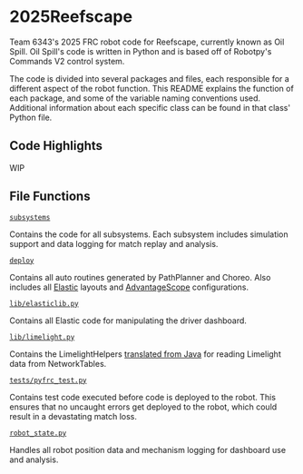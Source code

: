 # 2025Reefscape

Team 6343's 2025 FRC robot code for Reefscape, currently known as Oil Spill. Oil Spill's code is written in Python and is based off of Robotpy's Commands V2 control system.

The code is divided into several packages and files, each responsible for a different aspect of the robot function. This README explains the function of each package, and some of the variable naming conventions used. Additional information about each specific class can be found in that class' Python file.

## Code Highlights
WIP

## File Functions

[`subsystems`](subsystems)

Contains the code for all subsystems. Each subsystem includes simulation support and data logging for match replay and analysis.

[`deploy`](deploy)

Contains all auto routines generated by PathPlanner and Choreo. Also includes all [Elastic](https://github.com/Gold872/elastic-dashboard) layouts and [AdvantageScope](https://docs.advantagescope.org/) configurations.

[`lib/elasticlib.py`](lib/elasticlib.py)

Contains all Elastic code for manipulating the driver dashboard.

[`lib/limelight.py`](lib/limelight.py)

Contains the LimelightHelpers [translated from Java](https://github.com/LimelightVision/limelightlib-wpijava/blob/89accc690a9b5bc5cfb0914ebbb444d66dd8ce3b/LimelightHelpers.java) for reading Limelight data from NetworkTables.

[`tests/pyfrc_test.py`](tests/pyfrc_test.py)

Contains test code executed before code is deployed to the robot. This ensures that no uncaught errors get deployed to the robot, which could result in a devastating match loss.

[`robot_state.py`](robot_state.py)

Handles all robot position data and mechanism logging for dashboard use and analysis.
